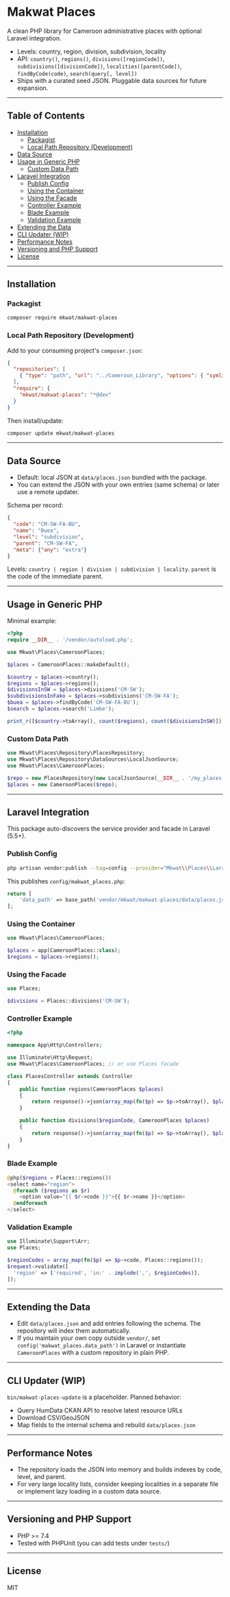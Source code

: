 # Makwat Places

A clean PHP library for Cameroon administrative places with optional Laravel integration.

- Levels: country, region, division, subdivision, locality
- API: `country()`, `regions()`, `divisions([regionCode])`, `subdivisions([divisionCode])`, `localities([parentCode])`, `findByCode(code)`, `search(query[, level])`
- Ships with a curated seed JSON. Pluggable data sources for future expansion.

---

## Table of Contents

- [Installation](#installation)
  - [Packagist](#packagist)
  - [Local Path Repository (Development)](#local-path-repository-development)
- [Data Source](#data-source)
- [Usage in Generic PHP](#usage-in-generic-php)
  - [Custom Data Path](#custom-data-path)
- [Laravel Integration](#laravel-integration)
  - [Publish Config](#publish-config)
  - [Using the Container](#using-the-container)
  - [Using the Facade](#using-the-facade)
  - [Controller Example](#controller-example)
  - [Blade Example](#blade-example)
  - [Validation Example](#validation-example)
- [Extending the Data](#extending-the-data)
- [CLI Updater (WIP)](#cli-updater-wip)
- [Performance Notes](#performance-notes)
- [Versioning and PHP Support](#versioning-and-php-support)
- [License](#license)

---

## Installation

### Packagist

```bash
composer require mkwat/makwat-places
```

### Local Path Repository (Development)

Add to your consuming project's `composer.json`:

```json
{
  "repositories": [
    { "type": "path", "url": "../Cameroon_Library", "options": { "symlink": true } }
  ],
  "require": {
    "mkwat/makwat-places": "*@dev"
  }
}
```

Then install/update:

```bash
composer update mkwat/makwat-places
```

---

## Data Source

- Default: local JSON at `data/places.json` bundled with the package.
- You can extend the JSON with your own entries (same schema) or later use a remote updater.

Schema per record:

```json
{
  "code": "CM-SW-FA-BU",
  "name": "Buea",
  "level": "subdivision",
  "parent": "CM-SW-FA",
  "meta": {"any": "extra"}
}
```

Levels: `country | region | division | subdivision | locality`. `parent` is the code of the immediate parent.

---

## Usage in Generic PHP

Minimal example:

```php
<?php
require __DIR__ . '/vendor/autoload.php';

use Mkwat\Places\CameroonPlaces;

$places = CameroonPlaces::makeDefault();

$country = $places->country();
$regions = $places->regions();
$divisionsInSW = $places->divisions('CM-SW');
$subdivisionsInFako = $places->subdivisions('CM-SW-FA');
$buea = $places->findByCode('CM-SW-FA-BU');
$search = $places->search('Limbe');

print_r([$country->toArray(), count($regions), count($divisionsInSW)]);
```

### Custom Data Path

```php
use Mkwat\Places\Repository\PlacesRepository;
use Mkwat\Places\Repository\DataSources\LocalJsonSource;
use Mkwat\Places\CameroonPlaces;

$repo = new PlacesRepository(new LocalJsonSource(__DIR__ . '/my_places.json'));
$places = new CameroonPlaces($repo);
```

---

## Laravel Integration

This package auto-discovers the service provider and facade in Laravel (5.5+).

### Publish Config

```bash
php artisan vendor:publish --tag=config --provider="Mkwat\\Places\\Laravel\\PlacesServiceProvider"
```

This publishes `config/makwat_places.php`:

```php
return [
    'data_path' => base_path('vendor/mkwat/makwat-places/data/places.json'),
];
```

### Using the Container

```php
use Mkwat\Places\CameroonPlaces;

$places = app(CameroonPlaces::class);
$regions = $places->regions();
```

### Using the Facade

```php
use Places;

$divisions = Places::divisions('CM-SW');
```

### Controller Example

```php
<?php

namespace App\Http\Controllers;

use Illuminate\Http\Request;
use Mkwat\Places\CameroonPlaces; // or use Places facade

class PlacesController extends Controller
{
    public function regions(CameroonPlaces $places)
    {
        return response()->json(array_map(fn($p) => $p->toArray(), $places->regions()));
    }

    public function divisions($regionCode, CameroonPlaces $places)
    {
        return response()->json(array_map(fn($p) => $p->toArray(), $places->divisions($regionCode)));
    }
}
```

### Blade Example

```php
@php($regions = Places::regions())
<select name="region">
  @foreach ($regions as $r)
    <option value="{{ $r->code }}">{{ $r->name }}</option>
  @endforeach
</select>
```

### Validation Example

```php
use Illuminate\Support\Arr;
use Places;

$regionCodes = array_map(fn($p) => $p->code, Places::regions());
$request->validate([
  'region' => ['required', 'in:' . implode(',', $regionCodes)],
]);
```

---

## Extending the Data

- Edit `data/places.json` and add entries following the schema. The repository will index them automatically.
- If you maintain your own copy outside `vendor/`, set `config('makwat_places.data_path')` in Laravel or instantiate `CameroonPlaces` with a custom repository in plain PHP.

---

## CLI Updater (WIP)

`bin/makwat-places-update` is a placeholder. Planned behavior:

- Query HumData CKAN API to resolve latest resource URLs
- Download CSV/GeoJSON
- Map fields to the internal schema and rebuild `data/places.json`

---

## Performance Notes

- The repository loads the JSON into memory and builds indexes by code, level, and parent.
- For very large locality lists, consider keeping localities in a separate file or implement lazy loading in a custom data source.

---

## Versioning and PHP Support

- PHP >= 7.4
- Tested with PHPUnit (you can add tests under `tests/`)

---

## License

MIT
